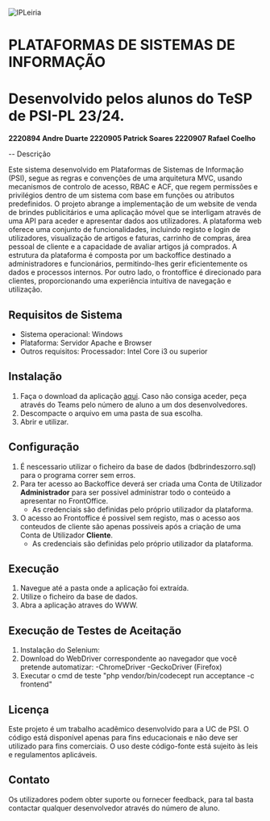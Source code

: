 ![IPLeiria](doc/ipleiria.png)

# PLATAFORMAS DE SISTEMAS DE INFORMAÇÃO

# Desenvolvido pelos alunos do TeSP de PSI-PL 23/24.

**2220894 Andre Duarte
2220905 Patrick Soares
2220907 Rafael Coelho**

-- Descrição

Este sistema desenvolvido em Plataformas de Sistemas de Informação (PSI), segue as regras e convenções de uma arquitetura MVC, usando mecanismos de controlo de acesso, RBAC e ACF, que regem permissões e privilégios dentro de um sistema com base em funções ou atributos predefinidos.
O projeto abrange a implementação de um website de venda de brindes publicitários e uma aplicação móvel que se interligam através de uma API para aceder e apresentar dados aos utilizadores. A plataforma web oferece uma conjunto de funcionalidades, incluindo registo e login de utilizadores, visualização de artigos e faturas, carrinho de compras, área pessoal de cliente e a capacidade de avaliar artigos já comprados.
A estrutura da plataforma é composta por um backoffice destinado a administradores e funcionários, permitindo-lhes gerir eficientemente os dados e processos internos. Por outro lado, o frontoffice é direcionado para clientes, proporcionando uma experiência intuitiva de navegação e utilização.

## Requisitos de Sistema

- Sistema operacional: Windows
- Plataforma: Servidor Apache e Browser
- Outros requisitos: Processador: Intel Core i3 ou superior

## Instalação

1. Faça o download da aplicação [aqui](https://github.com/Patricksoares100/PSI_Web.git). Caso não consiga aceder, peça através do Teams pelo número de aluno a um dos desenvolvedores.
2. Descompacte o arquivo em uma pasta de sua escolha.
3. Abrir e utilizar.

## Configuração

1. É nescessario utilizar o ficheiro da base de dados (bdbrindeszorro.sql) para o programa correr sem erros.
2. Para ter acesso ao Backoffice deverá ser criada uma Conta de Utilizador **Administrador** para ser possivel administrar todo o conteúdo a apresentar no FrontOffice.
   - As credenciais são definidas pelo próprio utilizador da plataforma.
3. O acesso ao Frontoffice é possivel sem registo, mas o acesso aos conteudos de cliente são apenas possiveis após a criação de uma Conta de Utilizador **Cliente**.
   - As credenciais são definidas pelo próprio utilizador da plataforma.

## Execução

1. Navegue até a pasta onde a aplicação foi extraída.
2. Utilize o ficheiro da base de dados.
3. Abra a aplicação atraves do WWW.

## Execução de Testes de Aceitação

1. Instalação do Selenium:
2. Download do WebDriver correspondente ao navegador que você pretende automatizar:
   -ChromeDriver
   -GeckoDriver (Firefox)
3. Executar o cmd de teste "php vendor/bin/codecept run acceptance -c frontend"

## Licença

Este projeto é um trabalho acadêmico desenvolvido para a UC de PSI.
O código está disponível apenas para fins educacionais e não deve ser utilizado para fins comerciais.
O uso deste código-fonte está sujeito às leis e regulamentos aplicáveis.

## Contato

Os utilizadores podem obter suporte ou fornecer feedback, para tal basta contactar qualquer desenvolvedor através do número de aluno.
